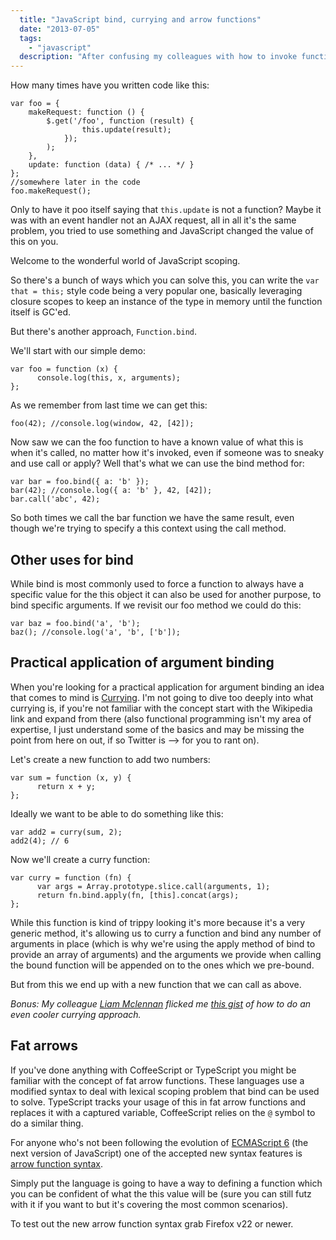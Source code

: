 ```yaml
---
  title: "JavaScript bind, currying and arrow functions"
  date: "2013-07-05"
  tags: 
    - "javascript"
  description: "After confusing my colleagues with how to invoke functions with a modifided set of arguments at a single time the next evolutionary point was to confuse them with creating functions that are always called with a different state."
---
```


How many times have you written code like this:

    var foo = {
        makeRequest: function () {
            $.get('/foo', function (result) {
                    this.update(result);
                });
            );
        },
        update: function (data) { /* ... */ }
    };
    //somewhere later in the code
    foo.makeRequest();

Only to have it poo itself saying that `this.update` is not a function? Maybe it was with an event handler not an AJAX request, all in all it's the same problem, you tried to use something and JavaScript changed the value of this on you.

Welcome to the wonderful world of JavaScript scoping.

So there's a bunch of ways which you can solve this, you can write the `var that = this;` style code being a very popular one, basically leveraging closure scopes to keep an instance of the type in memory until the function itself is GC'ed.

But there's another approach, `Function.bind`.

We'll start with our simple demo:

    var foo = function (x) {
          console.log(this, x, arguments);
    };

As we remember from last time we can get this:

    foo(42); //console.log(window, 42, [42]);

Now saw we can the foo function to have a known value of what this is when it's called, no matter how it's invoked, even if someone was to sneaky and use call or apply? Well that's what we can use the bind method for:

    var bar = foo.bind({ a: 'b' });
    bar(42); //console.log({ a: 'b' }, 42, [42]);
    bar.call('abc', 42);

So both times we call the bar function we have the same result, even though we're trying to specify a this context using the call method.

## Other uses for bind

While bind is most commonly used to force a function to always have a specific value for the this object it can also be used for another purpose, to bind specific arguments. If we revisit our foo method we could do this:

    var baz = foo.bind('a', 'b');
    baz(); //console.log('a', 'b', ['b']);

## Practical application of argument binding

When you're looking for a practical application for argument binding an idea that comes to mind is [Currying](http://en.wikipedia.org/wiki/Currying). I'm not going to dive too deeply into what currying is, if you're not familiar with the concept start with the Wikipedia link and expand from there (also functional programming isn't my area of expertise, I just understand some of the basics and may be missing the point from here on out, if so Twitter is --> for you to rant on).

Let's create a new function to add two numbers:

    var sum = function (x, y) {
          return x + y;
    };

Ideally we want to be able to do something like this:

    var add2 = curry(sum, 2);
    add2(4); // 6

Now we'll create a curry function:

    var curry = function (fn) {
          var args = Array.prototype.slice.call(arguments, 1);
          return fn.bind.apply(fn, [this].concat(args);
    };

While this function is kind of trippy looking it's more because it's a very generic method, it's allowing us to curry a function and bind any number of arguments in place (which is why we're using the apply method of bind to provide an array of arguments) and the arguments we provide when calling the bound function will be appended on to the ones which we pre-bound.

But from this we end up with a new function that we can call as above.

_Bonus: My colleague [Liam Mclennan](https://twitter.com/liammclennan) flicked me [this gist](https://gist.github.com/liammclennan/3654718#comment-559457) of how to do an even cooler currying approach._

## Fat arrows

If you've done anything with CoffeeScript or TypeScript you might be familiar with the concept of fat arrow functions. These languages use a modified syntax to deal with lexical scoping problem that bind can be used to solve. TypeScript tracks your usage of this in fat arrow functions and replaces it with a captured variable, CoffeeScript relies on the `@` symbol to do a similar thing.

For anyone who's not been following the evolution of [ECMAScript 6](http://wiki.ecmascript.org/doku.php?id=harmony:proposals) (the next version of JavaScript) one of the accepted new syntax features is [arrow function syntax](http://wiki.ecmascript.org/doku.php?id=harmony:arrow_function_syntax).

Simply put the language is going to have a way to defining a function which you can be confident of what the this value will be (sure you can still futz with it if you want to but it's covering the most common scenarios).

To test out the new arrow function syntax grab Firefox v22 or newer.
